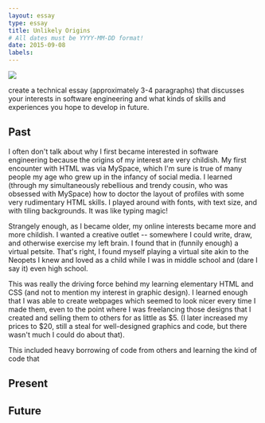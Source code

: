 ```yaml
---
layout: essay
type: essay
title: Unlikely Origins
# All dates must be YYYY-MM-DD format!
date: 2015-09-08
labels:
---
```


<img class="ui medium left floated image" src="../images/rtfm.png">

create a technical essay (approximately 3-4 paragraphs) that discusses your interests in software engineering and what kinds of skills and experiences you hope to develop in future.

## Past

I often don't talk about why I first became interested in software engineering because the origins of my interest are very childish. My first encounter with HTML was via MySpace, which I'm sure is true of many people my age who grew up in the infancy of social media. I learned (through my simultaneously rebellious and trendy cousin, who was obsessed with MySpace) how to doctor the layout of profiles with some very rudimentary HTML skills. I played around with fonts, with text size, and with tiling backgrounds. It was like typing magic!

Strangely enough, as I became older, my online interests became more and more childish. I wanted a creative outlet -- somewhere I could write, draw, and otherwise exercise my left brain. I found that in (funnily enough) a virtual petsite. That's right, I found myself playing a virtual site akin to the Neopets I knew and loved as a child while I was in middle school and (dare I say it) even high school.

This was really the driving force behind my learning elementary HTML and CSS (and not to mention my interest in graphic design). I learned enough that I was able to create webpages which seemed to look nicer every time I made them, even to the point where I was freelancing those designs that I created and selling them to others for as little as $5. (I later increased my prices to $20, still a steal for well-designed graphics and code, but there wasn't much I could do about that).

This included heavy borrowing of code from others and learning the kind of code that

## Present

## Future
